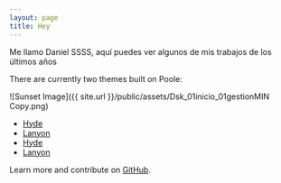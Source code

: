 ```yaml
---
layout: page
title: Hey
---
```


Me llamo Daniel SSSS, aquí puedes ver algunos de mis trabajos de los últimos años

There are currently two themes built on Poole:

![Sunset Image]({{ site.url }}/public/assets/Dsk_01inicio_01gestionMIN Copy.png) 

- [Hyde](https://hyde.getpoole.com)
- [Lanyon](https://lanyon.getpoole.com)
- [Hyde](https://hyde.getpoole.com)
- [Lanyon](https://lanyon.getpoole.com)

Learn more and contribute on [GitHub](https://github.com/poole).
